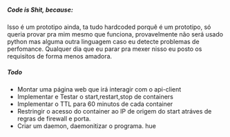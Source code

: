 ##### Code is Shit, because:
Isso é um prototipo ainda, ta tudo hardcoded porquê é um prototipo, só queria provar pra mim mesmo que funciona, provavelmente não
será usado python mas alguma outra linguagem caso eu detecte problemas de perfomance. Qualquer dia que eu parar pra mexer nisso eu posto
os requisitos de forma menos amadora. 

##### Todo 
- Montar uma página web que irá interagir com o api-client 
- Implementar e Testar o start,restart,stop de containers
- Implementar o TTL para 60 minutos de cada container
- Restringir o acesso do container ao IP de origem do start atráves de regras de firewall e porta.
- Criar um daemon, daemonitizar o programa. hue

